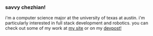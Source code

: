 ### savvy chezhian!
i'm a computer science major at the university of texas at austin. i'm particularly interested in full stack development and robotics. you can check out some of my work at [my site](https://svvc.dev)
or on my [devpost!](https://devpost.com/savvychez)


<!--
**savvychez/savvychez** is a ✨ _special_ ✨ repository because its `README.md` (this file) appears on your GitHub profile.

Here are some ideas to get you started:

- 🔭 I’m currently working on ...
- 🌱 I’m currently learning ...
- 👯 I’m looking to collaborate on ...
- 🤔 I’m looking for help with ...
- 💬 Ask me about ...
- 📫 How to reach me: ...
- 😄 Pronouns: ...
- ⚡ Fun fact: ...
-->

